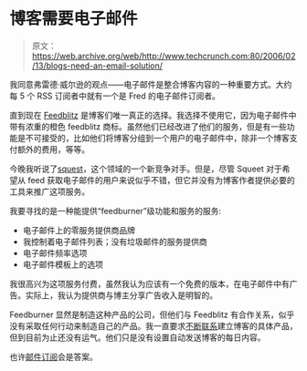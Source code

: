 # 博客需要电子邮件

> 原文：<https://web.archive.org/web/http://www.techcrunch.com:80/2006/02/13/blogs-need-an-email-solution/>

我同意弗雷德·威尔逊的观点——电子邮件是整合博客内容的一种重要方式。大约每 5 个 RSS 订阅者中就有一个是 Fred 的电子邮件订阅者。

直到现在 [Feedblitz](https://web.archive.org/web/20210925224323/http://www.feedblitz.com/) 是博客们唯一真正的选择。我选择不使用它，因为电子邮件中带有浓重的橙色 feedblitz 商标。虽然他们已经改进了他们的服务，但是有一些功能是不可接受的，比如他们将博客分组到一个用户的电子邮件中，除非一个博客支付额外的费用，等等。

今晚我听说了[squest](https://web.archive.org/web/20210925224323/http://www.squeet.com/)，这个领域的一个新竞争对手。但是，尽管 Squeet 对于希望从 feed 获取电子邮件的用户来说似乎不错，但它并没有为博客作者提供必要的工具来推广这项服务。

我要寻找的是一种能提供“feedburner”级功能和服务的服务:

*   电子邮件上的零服务提供商品牌
*   我控制着电子邮件列表；没有垃圾邮件的服务提供商
*   电子邮件频率选项
*   电子邮件模板上的选项

我很高兴为这项服务付费，虽然我认为应该有一个免费的版本，在电子邮件中有广告。实际上，我认为提供商与博主分享广告收入是明智的。

Feedburner 显然是制造这种产品的公司，但他们与 Feedblitz 有合作关系，似乎没有采取任何行动来制造自己的产品。我一直要求[不断联系](https://web.archive.org/web/20210925224323/http://www.constantcontact.com/index.jsp)建立博客的具体产品，但到目前为止还没有运气。他们只是没有设置自动发送博客的每日内容。

也许[邮件订阅](https://web.archive.org/web/20210925224323/http://biggu.com/#mailfeed)会是答案。